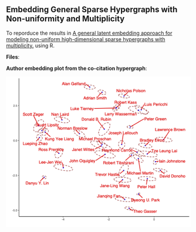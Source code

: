 ## Embedding General Sparse Hypergraphs with Non-uniformity and Multiplicity

To reporduce the results in [A general latent embedding approach for modeling non-uniform high-dimensional sparse hypergraphs with multiplicity.](https://arxiv.org/abs/2410.12108) using R. 

**Files**:

**Author embedding plot from the co-citation hypergraph**:
<p align="center">
<img src="author_embed.png" alt="drawing" width="600"/>
</p>


